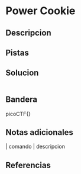
# Power Cookie

## Descripcion

## Pistas

## Solucion

```bash()
```

## Bandera

picoCTF{}

## Notas adicionales

| comando | descripcion

## Referencias
